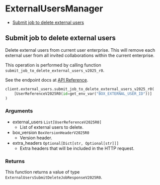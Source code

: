 # ExternalUsersManager

- [Submit job to delete external users](#submit-job-to-delete-external-users)

## Submit job to delete external users

Delete external users from current user enterprise. This will remove each
external user from all invited collaborations within the current enterprise.

This operation is performed by calling function `submit_job_to_delete_external_users_v2025_r0`.

See the endpoint docs at
[API Reference](https://developer.box.com/reference/v2025.0/post-external-users-submit-delete-job/).

<!-- sample post_external_users_submit_delete_job_v2025.0 -->

```python
client.external_users.submit_job_to_delete_external_users_v2025_r0(
    [UserReferenceV2025R0(id=get_env_var("BOX_EXTERNAL_USER_ID"))]
)
```

### Arguments

- external_users `List[UserReferenceV2025R0]`
  - List of external users to delete.
- box_version `BoxVersionHeaderV2025R0`
  - Version header.
- extra_headers `Optional[Dict[str, Optional[str]]]`
  - Extra headers that will be included in the HTTP request.

### Returns

This function returns a value of type `ExternalUsersSubmitDeleteJobResponseV2025R0`.
